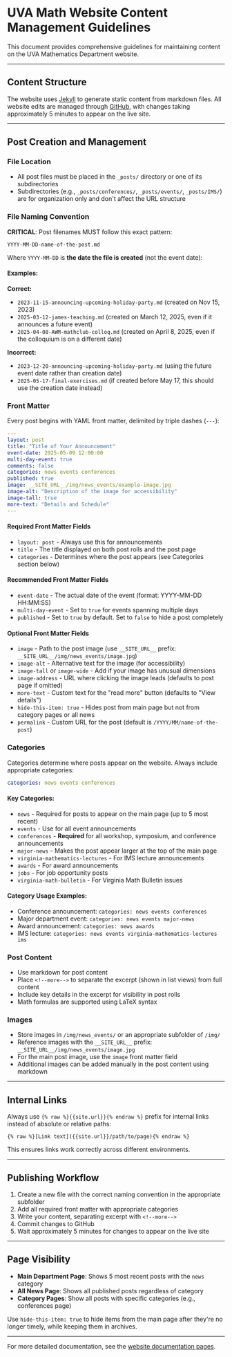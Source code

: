 # UVA Math Website Content Management Guidelines

This document provides comprehensive guidelines for maintaining content on the UVA Mathematics Department website.

---

## Content Structure

The website uses [Jekyll](https://jekyllrb.com/) to generate static content from markdown files. All website edits are managed through [GitHub](https://github.com/uva-math/uva-math-code), with changes taking approximately 5 minutes to appear on the live site.

---

## Post Creation and Management

### File Location

- All post files must be placed in the `_posts/` directory or one of its subdirectories
- Subdirectories (e.g., `_posts/conferences/`, `_posts/events/`, `_posts/IMS/`) are for organization only and don't affect the URL structure

### File Naming Convention

**CRITICAL**: Post filenames MUST follow this exact pattern:
```
YYYY-MM-DD-name-of-the-post.md
```

Where `YYYY-MM-DD` is **the date the file is created** (not the event date):

#### Examples:

**Correct:**
- `2023-11-15-announcing-upcoming-holiday-party.md` (created on Nov 15, 2023)
- `2025-03-12-james-teaching.md` (created on March 12, 2025, even if it announces a future event)
- `2025-04-08-AWM-mathclub-colloq.md` (created on April 8, 2025, even if the colloquium is on a different date)

**Incorrect:**
- `2023-12-20-announcing-upcoming-holiday-party.md` (using the future event date rather than creation date)
- `2025-05-17-final-exercises.md` (if created before May 17, this should use the creation date instead)

### Front Matter

Every post begins with YAML front matter, delimited by triple dashes (`---`):

```yaml
---
layout: post
title: "Title of Your Announcement"
event-date: 2025-05-09 12:00:00
multi-day-event: true
comments: false
categories: news events conferences
published: true
image: __SITE_URL__/img/news_events/example-image.jpg
image-alt: "Description of the image for accessibility"
image-tall: true
more-text: "Details and Schedule"
---
```

#### Required Front Matter Fields

- `layout: post` - Always use this for announcements
- `title` - The title displayed on both post rolls and the post page
- `categories` - Determines where the post appears (see Categories section below)

#### Recommended Front Matter Fields

- `event-date` - The actual date of the event (format: YYYY-MM-DD HH:MM:SS)
- `multi-day-event` - Set to `true` for events spanning multiple days
- `published` - Set to `true` by default. Set to `false` to hide a post completely

#### Optional Front Matter Fields

- `image` - Path to the post image (use `__SITE_URL__` prefix: `__SITE_URL__/img/news_events/image.jpg`)
- `image-alt` - Alternative text for the image (for accessibility)
- `image-tall` or `image-wide` - Add if your image has unusual dimensions
- `image-address` - URL where clicking the image leads (defaults to post page if omitted)
- `more-text` - Custom text for the "read more" button (defaults to "View details")
- `hide-this-item: true` - Hides post from main page but not from category pages or all news
- `permalink` - Custom URL for the post (default is `/YYYY/MM/name-of-the-post`)

### Categories

Categories determine where posts appear on the website. Always include appropriate categories:

```yaml
categories: news events conferences
```

#### Key Categories:

- `news` - Required for posts to appear on the main page (up to 5 most recent)
- `events` - Use for all event announcements
- `conferences` - **Required** for all workshop, symposium, and conference announcements
- `major-news` - Makes the post appear larger at the top of the main page
- `virginia-mathematics-lectures` - For IMS lecture announcements
- `awards` - For award announcements
- `jobs` - For job opportunity posts
- `virginia-math-bulletin` - For Virginia Math Bulletin issues

#### Category Usage Examples:

- Conference announcement: `categories: news events conferences`
- Major department event: `categories: news events major-news`
- Award announcement: `categories: news awards`
- IMS lecture: `categories: news events virginia-mathematics-lectures ims`

### Post Content

- Use markdown for post content
- Place `<!--more-->` to separate the excerpt (shown in list views) from full content
- Include key details in the excerpt for visibility in post rolls
- Math formulas are supported using LaTeX syntax

### Images

- Store images in `/img/news_events/` or an appropriate subfolder of `/img/`
- Reference images with the `__SITE_URL__` prefix: `__SITE_URL__/img/news_events/image.jpg`
- For the main post image, use the `image` front matter field
- Additional images can be added manually in the post content using markdown

---

## Internal Links

Always use `{% raw %}{{site.url}}{% endraw %}` prefix for internal links instead of absolute or relative paths:

```
{% raw %}[Link text]({{site.url}}/path/to/page){% endraw %}
```

This ensures links work correctly across different environments.

---

## Publishing Workflow

1. Create a new file with the correct naming convention in the appropriate subfolder
2. Add all required front matter with appropriate categories
3. Write your content, separating excerpt with `<!--more-->`
4. Commit changes to GitHub
5. Wait approximately 5 minutes for changes to appear on the live site

---

## Page Visibility

- **Main Department Page**: Shows 5 most recent posts with the `news` category
- **All News Page**: Shows all published posts regardless of category
- **Category Pages**: Show all posts with specific categories (e.g., conferences page)

Use `hide-this-item: true` to hide items from the main page after they're no longer timely, while keeping them in archives.

---

For more detailed documentation, see the [website documentation pages](https://math.virginia.edu/doc/).
